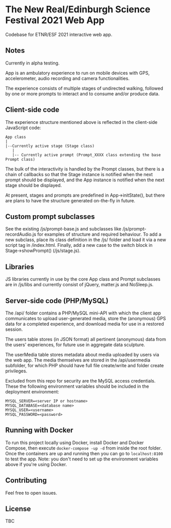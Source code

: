 # The New Real/Edinburgh Science Festival 2021 Web App

Codebase for ETNR/ESF 2021 interactive web app.

## Notes

Currently in alpha testing.

App is an ambulatory experience to run on mobile devices with GPS, accelerometer, audio recording and camera functionalities.

The experience consists of multiple stages of undirected walking, followed by one or more prompts to interact and to consume and/or produce data.

## Client-side code

The experience structure mentioned above is reflected in the client-side JavaScript code:

```
App class
|
|--Currently active stage (Stage class)
   |
   |-- Currently active prompt (Prompt_XXXX class extending the base Prompt class)

```

The bulk of the interactivity is handled by the Prompt classes, but there is a chain of callbacks so that the Stage instance is notified when the next prompt should be displayed, and the App instance is notified when the next stage should be displayed.

At present, stages and prompts are predefined in App->initState(), but there are plans to have the structure generated on-the-fly in future. 

## Custom prompt subclasses

See the existing /js/prompt-base.js and subclasses like /js/prompt-recordAudio.js for examples of structure and required behaviour. To add a new subclass, place its class definition in the /js/ folder and load it via a new script tag in /index.html. Finally, add a new case to the switch block in Stage->showPrompt() (/js/stage.js).

## Libraries

JS libraries currently in use by the core App class and Prompt subclasses are in /js/libs and currently consist of jQuery, matter.js and NoSleep.js.

## Server-side code (PHP/MySQL)

The /api/ folder contains a PHP/MySQL mini-API with which the client app communicates to upload user-generated media, store the (anonymous) GPS data for a completed experience, and download media for use in a restored session.

The users table stores (in JSON format) all pertinent (anonymous) data from the users' experiences, for future use in aggregate data sculpture.

The userMedia table stores metadata about media uploaded by users via the web app. The media themselves are stored in the /api/usermedia subfolder, for which PHP should have full file create/write and folder create privileges.

Excluded from this repo for security are the MySQL access credentials. These the following environment variables should be included in the deployment environment:

```
MYSQL_SERVER=<server IP or hostname>
MYSQL_DATABASE=<database name>
MYSQL_USER=<username>
MYSQL_PASSWORD=<password>
```

## Running with Docker
To run this project locally using Docker, install Docker and Docker Compose, then execute `docker-compose -up -d` from inside the root folder. Once the containers are up and running then you can go to `localhost:8100` to test the app. Note: you don't need to set up the environment variables above if you're using Docker.

## Contributing
Feel free to open issues.

## License
TBC